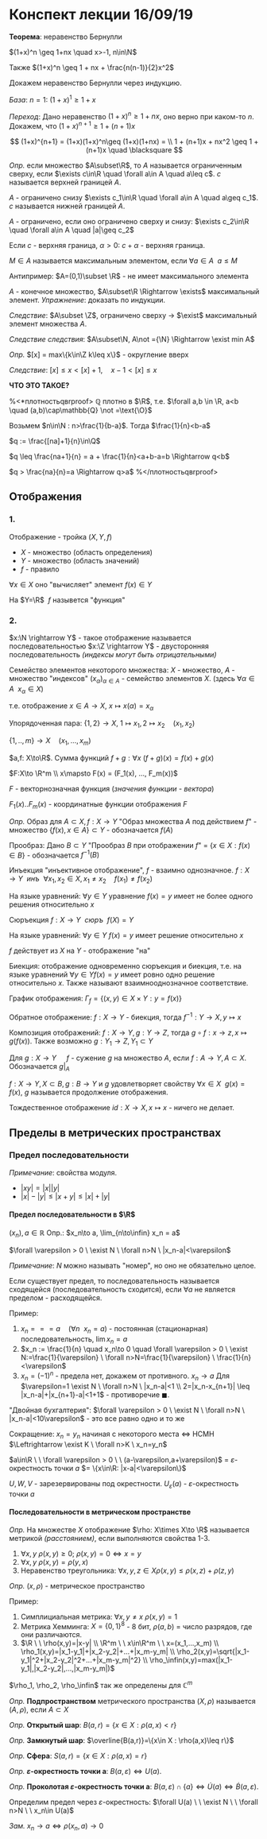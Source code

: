# Конспект лекции 16/09/19

**Теорема**: неравенство Бернулли

$(1+x)^n \geq 1+nx \quad x>-1, n\in\N$

Также $(1+x)^n \geq 1 + nx + \frac{n(n-1)}{2}x^2$

Докажем неравенство Бернулли через индукцию.

*База*: $n=1: \ (1+x)^1\geq 1 + x$

*Переход*: Дано неравенство $(1+x)^n\geq 1+nx$, оно верно при каком-то $n$. Докажем, что $(1+x)^{n+1}\geq 1 + (n+1)x$

$$
(1+x)^{n+1} = (1+x)(1+x)^n\geq (1+x)(1+nx) = \\ 1 + (n+1)x + nx^2 \geq 1 + (n+1)x \quad \blacksquare
$$

*Опр.* если множество $A\subset\R$, то $A$ называется ограниченным сверху, если $\exists c\in\R \quad \forall a\in A \quad a\leq c$. $c$ называется верхней границей $A$.

$A$ - ограничено снизу $\exists c_1\in\R \quad \forall a\in A \quad a\geq c_1$. $c$ называется нижней границей $A$.

$A$ - ограничено, если оно ограничено сверху и снизу: $\exists c_2\in\R \quad \forall a\in A \quad |a|\geq c_2$

Если $c$ - верхняя граница, $\alpha > 0$: $c+\alpha$ - верхняя граница.

$M\in A$ называется максимальным элементом, если $\forall a\in A \ \ a\leq M$

Антипример: $A=(0,1)\subset \R$ - не имеет максимального элемента

$A$ - конечное множество, $A\subset\R \Rightarrow \exists$ максимальный элемент. *Упражнение*: доказать по индукции.

*Следствие*: $A\subset \Z$, ограничено сверху -> $\exist$ максимальный элемент множества $A$.

*Следствие следствия*: $A\subset\N, A\not ={\N} \Rightarrow \exist min A$

*Опр.* $[x] = max\{k\in\Z k\leq x\}$ - округление вверх

*Следствие*: $[x]\leq x < [x]+1, \quad x-1<[x]\leq x$

**ЧТО ЭТО ТАКОЕ?**

%<*плотностьqвrproof>
$\mathbb{Q}$ плотно в $\R$, т.е. $\forall a,b \in \R, a<b \quad (a,b)\cap\mathbb{Q} \not =\text{\O}$

Возьмем $n\in\N : n>\frac{1}{b-a}$. Тогда $\frac{1}{n}<b-a$

$q := \frac{[na]+1}{n}\in\Q$

$q \leq \frac{na+1}{n} = a + \frac{1}{n}<a+b-a=b \Rightarrow q<b$

$q > \frac{na}{n}=a \Rightarrow q>a$
%</плотностьqвrproof>

## Отображения

### 1.

Отображение - тройка $(X,Y,f)$
- $X$ - множество (область определения)
- $Y$ - множество (область значений)
- $f$ - правило

$\forall x\in X$ оно "вычисляет" элемент $f(x)\in Y$

На $Y=\R$ $\ f$ назывется "функция"

### 2.

$x:\N \rightarrow Y$ - такое отображение называется последовательностью
$x:\Z \rightarrow Y$ - двусторонняя последовательность *(индексы могут быть отрицательными)*

Семейство элементов некоторого множества: $X$ - множество, $A$ - множество "индексов" $(x_\alpha)_{\alpha\in A}$ - семейство элементов $X$. (здесь $\forall \alpha\in A \ \ x_\alpha \in X$)

<!-- TODO: сверить с определением в первом конспекте. -->

т.е. отображение $x\in A \rightarrow X$, $x\mapsto x(\alpha)=x_\alpha$

Упорядоченная пара: $\{1,2\} \to X$, $1\mapsto x_1, 2\mapsto x_2 \quad (x_1,x_2)$

$\{1,..,m\}\to X \quad (x_1, ..., x_m)$

$a,f: X\to\R$. Сумма функций $f+g: \forall x \ (f+g)(x) = f(x) + g(x)$

$F:X\to \R^m \\
x\mapsto F(x) = (F_1(x), ..., F_m(x))$

$F$ - векторнозначная функция (*значения функции - вектора*)

$F_1(x)..F_m(x)$ - координатные функции отображения $F$

*Опр.* Образ для $A\subset X, f:X\to Y$ "Образ множества $A$ под действием $f$" - множество $\{f(x), x\in A\} \subset Y$ - обозначается $f(A)$

Прообраз: Дано $B\subset Y$ "Прообраз $B$  при отображении $f$" = $\{ x\in X : f(x)\in B \}$ - обозначается $f^{-1}(B)$

Инъекция "инъективное отображение", $f$ - взаимно однозначное. $f:X\to Y \ \  инъ \ \ \forall x_1,x_2\in X, x_1\not =x_2 \quad f(x_1)\not = f(x_2)$

На языке уравнений: $\forall y\in Y$ уравнение $f(x)=y$ имеет не более одного решения относительно $x$

<!-- TODO: бумажный конспект -->

Сюръекция $f:X\to Y \ \ сюръ \ \ f(X)=Y$

На языке уравнений: $\forall y\in Y \ f(x)=y$ имеет решение относительно $x$

$f$ действует из $X$ на $Y$ - отображение "на"

Биекция: отображение одновременно сюръекция и биекция, т.е. на языке уравнений $\forall y\in Y f(x)=y$ имеет ровно одно решение относительно $x$. Также называют взаимнооднозначное соответствие.

График отображения: $\Gamma_f = \{(x,y)\in X\times Y: y = f(x) \}$

Обратное отображение: $f: X\to Y$ - биекция, тогда $f^{-1}:Y\to X, y\mapsto x$

Композиция отображений: $f: X\to Y, g: Y\to Z$, тогда $g\circ f: x\to z, x\mapsto g(f(x))$. Также возможно $g: Y_1 \to Z, Y_1\subset Y$

Для $g: X\to Y\quad$ $f$ - сужение $g$ на множество $A$, если $f: A\to Y, A\subset X$. Обозначается $g|_A$

$f:X\to Y, X\subset B, g: B\to Y$ и $g$ удовлетворяет свойству $\forall x\in X \ \ g(x)=f(x)$, $g$ называется продолжение отображения.

Тождественное отображение $id: X\to X, x\mapsto x$ - ничего не делает.

## Пределы в метрических пространствах

### Предел последовательности

*Примечание*: свойства модуля.
- $|xy|=|x||y|$
- $|x|-|y|\leq |x+y| \leq |x|+|y|$

#### Предел последовательности в $\R$

$(x_n), a\in\mathbb{R}$ Опр.: $x_n\to a, \lim_{n\to\infin} x_n = a$

$\forall \varepsilon > 0 \ \exist N \ \forall n>N \ |x_n-a|<\varepsilon$

*Примечание*: $N$ можно называть "номер", но оно не обязательно целое.

Если существует предел, то последовательность называется сходящейся (последовательность сходится), если $\forall a$ не является пределом - расходящейся.

Пример:
1. $x_n === a \quad (\forall n \ \ x_n=a)$ - постоянная (стационарная) последовательность, $\lim x_n=a$
2. $x_n := \frac{1}{n} \quad x_n\to 0 \quad \forall \varepsilon > 0 \ \exist N:=\frac{1}{\varepsilon} \ \forall n>N=\frac{1}{\varepsilon} \ \frac{1}{n}<\varepsilon$
3. $x_n=(-1)^n$ - предела нет, докажем от противного. $x_n\to a$ Для $\varepsilon=1 \exist N \ \forall n>N \ |x_n-a|<1 \\ 2=|x_n-x_{n+1}| \leq |x_n-a|+|x_{n+1}-a|<1+1$ - противоречие $\blacksquare$.

"Двойная бухгалтерия": $\forall \varepsilon > 0 \ \exist N \ \forall n>N \ |x_n-a|<10\varepsilon$ - это все равно одно и то же

Сокращение: $x_n=y_n$ начиная с некоторого места $\Leftrightarrow$ НСМН $\Leftrightarrow \exist K \ \forall n>K \ x_n=y_n$

$a\in\R \ \ \forall \varepsilon > 0 \ \ (a-\varepsilon,a+\varepsilon)$ = $\varepsilon$-окрестность точки $a$ $= \{x\in\R: |x-a|<\varepsilon\}$

$U,W,V$ - зарезервированы под окрестности. $U_\varepsilon (a)$ - $\varepsilon$-окрестность точки $a$

#### Последовательности в метрическом пространстве

*Опр.* На множестве $X$ отображение $\rho: X\times X\to \R$ называется метрикой *(расстоянием)*, если выполняются свойства 1-3.

1. $\forall x,y \ \rho(x,y)\geq 0$; $\rho(x,y)=0 \Leftrightarrow x=y$
2. $\forall x,y \ \rho(x,y)=\rho(y,x)$
3. Неравенство треугольника: $\forall x,y,z\in X \rho(x,y)\leq \rho(x,z)+\rho(z,y)$

*Опр.* $(x, \rho)$ - метрическое пространство

Пример:

1. Симплициальная метрика: $\forall x,y\not =x \ \rho(x,y)=1$ 
2. Метрика Хемминга: $X=\{0,1\}^8$ - 8 бит, $\rho(a,b)$ = число разрядов, где они различаются.
3. $\R \ \ \rho(x,y)=|x-y| \\
   \R^m \ \ x\in\R^m \ \ x=(x_1,...,x_m) \\
    \rho_1(x,y)=|x_1-y_1|+|x_2-y_2|+...+|x_m-y_m| \\
    \rho_2(x,y)=\sqrt{|x_1-y_1|^2+|x_2-y_2|^2+...+|x_m-y_m|^2} \\
    \rho_\infin(x,y)=max(|x_1-y_1|,|x_2-y_2|,...,|x_m-y_m|)$

$\rho_1, \rho_2, \rho_\infin$ так же определены для $\mathbb{C}^m$

*Опр.* **Подпространством** метрического пространства $(X,\rho)$ называется $(A, \rho)$, если $A\subset X$

*Опр.* **Открытый шар**: $B(a,r)=\{x\in X : \rho(a,x)<r\}$

*Опр.* **Замкнутый шар**: $\overline{B(a,r)}=\{x\in X : \rho(a,x)\leq r\}$

*Опр.* **Сфера**: $S(a,r)=\{x\in X : \rho(a,x)=r\}$

*Опр.* **$\varepsilon$-окрестность точки $\textbf{a}$**: $B(a, \varepsilon) \Leftrightarrow U(a)$.

*Опр.* **Проколотая $\varepsilon$-окрестность точки $\textbf{a}$**: $B(a, \varepsilon)\cap\{a\} \Leftrightarrow \dot{U}(a) \Leftrightarrow \dot{B}(a,\varepsilon)$.

Определим предел через $\varepsilon$-окрестность: $\forall U(a) \ \ \exist N \ \ \forall n>N \ \ x_n\in U(a)$

*Зам.* $x_n \to a \Leftrightarrow \rho(x_n, a)\to 0$